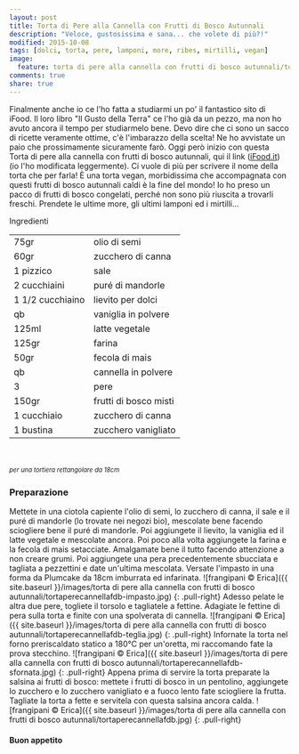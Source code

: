 ```yaml
---
layout: post
title: Torta di Pere alla Cannella con Frutti di Bosco Autunnali
description: "Veloce, gustosissima e sana... che volete di più?!"
modified: 2015-10-08
tags: [dolci, torta, pere, lamponi, more, ribes, mirtilli, vegan]
image:
  feature: torta di pere alla cannella con frutti di bosco autunnali/tortaperecannellafdb-header.jpg
comments: true
share: true
---
```


Finalmente anche io ce l'ho fatta a studiarmi un po' il fantastico sito di iFood. Il loro libro "Il Gusto della Terra" ce l'ho già da un pezzo, ma non ho avuto ancora il tempo per studiarmelo bene. Devo dire che ci sono un sacco di ricette veramente ottime, c'è l'imbarazzo della scelta! Ne ho avvistate un paio che prossimamente sicuramente farò. Oggi però inizio con questa Torta di pere alla cannella con frutti di bosco autunnali, qui il link (<a href="http://www.ifood.it/2015/10/torta-di-pere-alla-cannella-con-frutti-di-bosco-autunnali.html" target="_blank">iFood.it</a>) (io l'ho modificata leggermente). Ci vuole di più per scrivere il nome della torta che per farla! È una torta vegan, morbidissima che accompagnata con questi frutti di bosco autunnali caldi è la fine del mondo! Io ho preso un pacco di frutti di bosco congelati, perché non sono più riuscita a trovarli freschi. Prendete le ultime more, gli ultimi lamponi ed i mirtilli...


<div class="ingredients">
  <div class="ingredients-title">Ingredienti</div>
  <table>
    <tbody>
      </tr>
      <tr>
        <td>75gr</td>
        <td>olio di semi</td>
      </tr>
      <tr>
        <td>60gr</td>
        <td>zucchero di canna</td>
      </tr>
      <tr>
        <td>1 pizzico</td>
        <td>sale</td>
      </tr>
      <tr>
        <td>2 cucchiaini</td>
        <td>puré di mandorle</td>
      </tr>
      <tr>
        <td>1 1/2 cucchiaino</td>
        <td>lievito per dolci</td>
      </tr>
      <tr>
        <td>qb</td>
        <td>vaniglia in polvere</td>
      </tr>
      <tr>
        <td>125ml</td>
        <td>latte vegetale</td>
       </tr>
      <tr>
        <td>125gr</td>
        <td>farina</td>
      </tr>
      <tr>
        <td>50gr</td>
        <td>fecola di mais</td>
      </tr>
      <tr>
        <td>qb</td>
        <td>cannella in polvere</td>
      </tr>
      <tr>
        <td>3</td>
        <td>pere</td>
      </tr>
      <tr>
        <td>150gr</td>
        <td>frutti di bosco misti</td>
      </tr>
      <tr>
        <td>1 cucchiaio</td>
        <td>zucchero di canna</td>
      </tr>
      <tr>
        <td>1 bustina</td>
        <td>zucchero vanigliato</td>
      </tr>
    </tbody>
  </table>
  <br></br>
  <i class="pull-right" style="font-size: 80%;">per una tortiera rettangolare da 18cm</i>
</div>


<h3>
  <font color="grey">
    <i class="icon-cogs"></i>
  </font> Preparazione
</h3>

Mettete in una ciotola capiente l'olio di semi, lo zucchero di canna, il sale e il puré di mandorle (lo trovate nei negozi bio), mescolate bene facendo sciogliere bene il puré di mandorle. Poi aggiungete il lievito, la vaniglia ed il latte vegetale e mescolate ancora. Poi poco alla volta aggiungete la farina e la fecola di mais setacciate. Amalgamate bene il tutto facendo attenzione a non creare grumi. Poi aggiungete una pera precedentemente sbucciata e tagliata a pezzettini e date un'ultima mescolata. Versate l'impasto in una forma da Plumcake da 18cm imburrata ed infarinata.
![frangipani © Erica]({{ site.baseurl }}/images/torta di pere alla cannella con frutti di bosco autunnali/tortaperecannellafdb-impasto.jpg)
{: .pull-right}
Adesso pelate le altra due pere, togliete il torsolo e tagliatele a fettine. Adagiate le fettine di pera sulla torta e finite con una spolverata di cannella.
![frangipani © Erica]({{ site.baseurl }}/images/torta di pere alla cannella con frutti di bosco autunnali/tortaperecannellafdb-teglia.jpg)
{: .pull-right}
Infornate la torta nel forno preriscaldato statico a 180°C per un'oretta, mi raccomando fate la prova stecchino.
![frangipani © Erica]({{ site.baseurl }}/images/torta di pere alla cannella con frutti di bosco autunnali/tortaperecannellafdb-sfornata.jpg)
{: .pull-right}
Appena prima di servire la torta preparate la salsina ai frutti di bosco: mettete i frutti di bosco in un pentolino, aggiungete lo zucchero e lo zucchero vanigliato e a fuoco lento fate sciogliere la frutta. Tagliate la torta a fette e servitela con questa salsina ancora calda.
![frangipani © Erica]({{ site.baseurl }}/images/torta di pere alla cannella con frutti di bosco autunnali/tortaperecannellafdb.jpg)
{: .pull-right}

<h4>Buon appetito
  <font color="red">
    <i class="icon-smile"></i>
  </font>
</h4>
